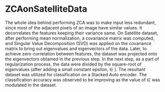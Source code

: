 # ZCAonSatelliteData
 The whole idea behind performing ZCA was to make input less redundant, since most of the adjacent pixels of an image have similar values. It decorrelates the features keeping their variance same. On Satellite dataset, after performing mean normalization, a covariance matrix was computed, and Singular Value Decomposition (SVD) was applied on the covariance matrix to bring out eigenvalues and eigenvectors of the data. Later, to achieve zero-correlation between features, the dataset was projected onto the eigenvectors obtained in the previous step. In the next step, as a part of regularization process, the data were divided by the square-root of eigenvalues (after adding a small constant epsilon, ∈ ). The resultant dataset was utilized for classification on a Stacked Auto encoder. The classification accuracy was observed to be improving as the value of ∈ was modulated in the dataset. 
